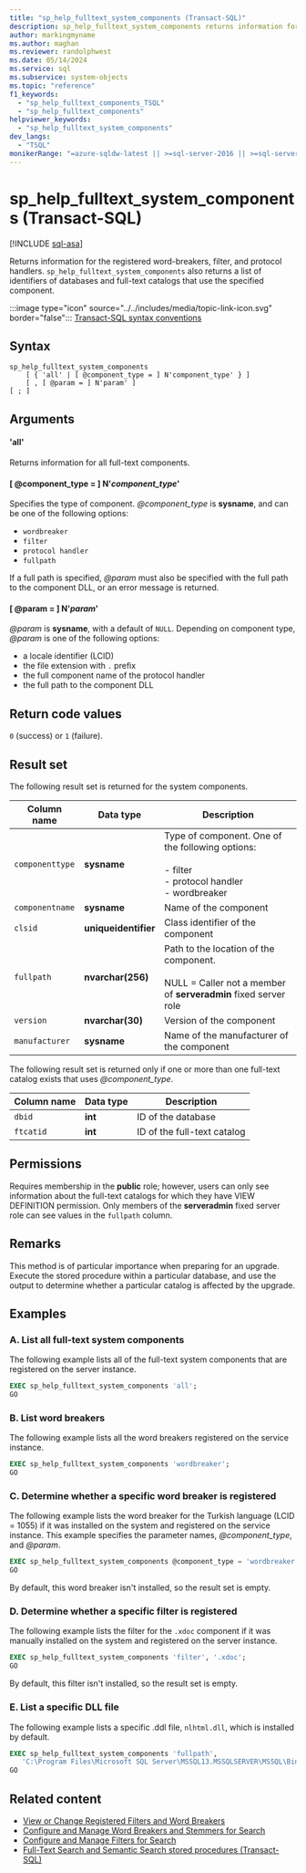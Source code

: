 ```yaml
---
title: "sp_help_fulltext_system_components (Transact-SQL)"
description: sp_help_fulltext_system_components returns information for the registered word-breakers, filter, and protocol handlers.
author: markingmyname
ms.author: maghan
ms.reviewer: randolphwest
ms.date: 05/14/2024
ms.service: sql
ms.subservice: system-objects
ms.topic: "reference"
f1_keywords:
  - "sp_help_fulltext_components_TSQL"
  - "sp_help_fulltext_components"
helpviewer_keywords:
  - "sp_help_fulltext_system_components"
dev_langs:
  - "TSQL"
monikerRange: "=azure-sqldw-latest || >=sql-server-2016 || >=sql-server-linux-2017 || =azuresqldb-mi-current"
---
```

# sp_help_fulltext_system_components (Transact-SQL)

[!INCLUDE [sql-asa](../../includes/applies-to-version/sql-asa.md)]

Returns information for the registered word-breakers, filter, and protocol handlers. `sp_help_fulltext_system_components` also returns a list of identifiers of databases and full-text catalogs that use the specified component.

:::image type="icon" source="../../includes/media/topic-link-icon.svg" border="false"::: [Transact-SQL syntax conventions](../../t-sql/language-elements/transact-sql-syntax-conventions-transact-sql.md)

## Syntax

```syntaxsql
sp_help_fulltext_system_components
    [ { 'all' | [ @component_type = ] N'component_type' } ]
    [ , [ @param = ] N'param' ]
[ ; ]
```

## Arguments

#### 'all'

Returns information for all full-text components.

#### [ @component_type = ] N'*component_type*'

Specifies the type of component. *@component_type* is **sysname**, and can be one of the following options:

- `wordbreaker`
- `filter`
- `protocol handler`
- `fullpath`

If a full path is specified, *@param* must also be specified with the full path to the component DLL, or an error message is returned.

#### [ @param = ] N'*param*'

*@param* is **sysname**, with a default of `NULL`. Depending on component type, *@param* is one of the following options:

- a locale identifier (LCID)
- the file extension with `.` prefix
- the full component name of the protocol handler
- the full path to the component DLL

## Return code values

`0` (success) or `1` (failure).

## Result set

The following result set is returned for the system components.

| Column name | Data type | Description |
| --- | --- | --- |
| `componenttype` | **sysname** | Type of component. One of the following options:<br /><br />- filter<br />- protocol handler<br />- wordbreaker |
| `componentname` | **sysname** | Name of the component |
| `clsid` | **uniqueidentifier** | Class identifier of the component |
| `fullpath` | **nvarchar(256)** | Path to the location of the component.<br /><br />NULL = Caller not a member of **serveradmin** fixed server role |
| `version` | **nvarchar(30)** | Version of the component |
| `manufacturer` | **sysname** | Name of the manufacturer of the component |

The following result set is returned only if one or more than one full-text catalog exists that uses *@component_type*.

| Column name | Data type | Description |
| --- | --- | --- |
| `dbid` | **int** | ID of the database |
| `ftcatid` | **int** | ID of the full-text catalog |

## Permissions

Requires membership in the **public** role; however, users can only see information about the full-text catalogs for which they have VIEW DEFINITION permission. Only members of the **serveradmin** fixed server role can see values in the `fullpath` column.

## Remarks

This method is of particular importance when preparing for an upgrade. Execute the stored procedure within a particular database, and use the output to determine whether a particular catalog is affected by the upgrade.

## Examples

### A. List all full-text system components

The following example lists all of the full-text system components that are registered on the server instance.

```sql
EXEC sp_help_fulltext_system_components 'all';
GO
```

### B. List word breakers

The following example lists all the word breakers registered on the service instance.

```sql
EXEC sp_help_fulltext_system_components 'wordbreaker';
GO
```

### C. Determine whether a specific word breaker is registered

The following example lists the word breaker for the Turkish language (LCID = 1055) if it was installed on the system and registered on the service instance. This example specifies the parameter names, *@component_type*, and *@param*.

```sql
EXEC sp_help_fulltext_system_components @component_type = 'wordbreaker', @param = 1055;
GO
```

By default, this word breaker isn't installed, so the result set is empty.

### D. Determine whether a specific filter is registered

The following example lists the filter for the `.xdoc` component if it was manually installed on the system and registered on the server instance.

```sql
EXEC sp_help_fulltext_system_components 'filter', '.xdoc';
GO
```

By default, this filter isn't installed, so the result set is empty.

### E. List a specific DLL file

The following example lists a specific .ddl file, `nlhtml.dll`, which is installed by default.

```sql
EXEC sp_help_fulltext_system_components 'fullpath',
   'C:\Program Files\Microsoft SQL Server\MSSQL13.MSSQLSERVER\MSSQL\Binn\nlhtml.dll';
GO
```

## Related content

- [View or Change Registered Filters and Word Breakers](../search/view-or-change-registered-filters-and-word-breakers.md)
- [Configure and Manage Word Breakers and Stemmers for Search](../search/configure-and-manage-word-breakers-and-stemmers-for-search.md)
- [Configure and Manage Filters for Search](../search/configure-and-manage-filters-for-search.md)
- [Full-Text Search and Semantic Search stored procedures (Transact-SQL)](full-text-search-and-semantic-search-stored-procedures-transact-sql.md)
